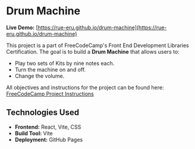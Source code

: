 # Drum Machine
**Live Demo:** [https://rue-eru.github.io/drum-machine](https://rue-eru.github.io/drum-machine)

This project is a part of FreeCodeCamp's Front End Development Libraries Certification. The goal is to build a **Drum Machine** that allows users to:
- Play two sets of Kits by nine notes each.
- Turn the machine on and off.
- Change the volume.

All objectives and instructions for the project can be found here:  
[FreeCodeCamp Project Instructions](https://www.freecodecamp.org/learn/front-end-development-libraries/front-end-development-libraries-projects/build-a-drum-machine)

## Technologies Used
- **Frontend:** React, Vite, CSS
- **Build Tool:** Vite
- **Deployment:** GitHub Pages